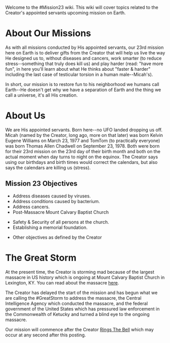 Welcome to the #Mission23 wiki.  This wiki will cover topics related to the Creator's appointed servants upcoming mission on Earth.

# About Our Missions
As with all missions conducted by His appointed servants, our 23rd mission here on Earth is to deliver gifts from the Creator that will help us live the way He designed us to, without diseases and cancers, work smarter (to reduce stress--something that truly does kill us) and play harder (read: "have more fun", in here you'll learn about what He thinks about "faster & harder" including the last case of testicular torsion in a human male--Micah's).

In short, our mission is to restore fun to his neighborhood we humans call Earth--He doesn't get why we have a separation of Earth and the thing we call a universe, it's all His creation.

# About Us
We are His appointed servants.  Born here--no UFO landed dropping us off.  Micah (named by the Creator, long ago, more on that later) was born Kelvin Eugene Williams on March 23, 1977 and TomTom (to practically everyone) was born Thomas Allen Chadwell on September 23, 1978.  Both were born for their 23rd mission on the 23rd day of their birth month and both on the actual moment when day turns to night on the equinox.  The Creator says using our birthdays and birth times would correct the calendars, but also says the calendars are killing us (stress).

## Mission 23 Objectives
* Address diseases caused by viruses.
* Address conditions caused by bacterium.
* Address cancers.
* Post-Massacre Mount Calvary Baptist Church
- Safety & Security of all persons at the church. 
- Establishing a memorial foundation. 
* Other objectives as defined by the Creator

# The Great Storm
At the present time, the Creator is storming mad because of the largest massacre in US history which is ongoing at Mount Calvary Baptist Church in Lexington, KY.  You can read about the massacre [here](https://github.com/MCBCMF/MCBCMassacre#readme).

The Creator has delayed the start of the mission and has begun what we are calling the #GreatStorm to address the massacre, the Central Intelligence Agency which conducted the massacre, and the federal government of the United States which has pressured law enforcement in the Commonwealth of Ketucky and turned a blind eye to the ongoing massacre.

Our mission will commence after the Creator [Rings The Bell](https://github.com/Mission23/Mission23/wiki/The-Ringing-Of-The-Bell) which may occur at any second after this posting.